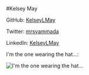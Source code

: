 #Kelsey May

GitHub: [KelseyLMay](https://github.com/KelseyLMay)

Twitter: [mrsyammada](https://twitter.com/mrsyammada)

LinkedIn: [KelseyLMay](https://www.linkedin.com/pub/kelsey-may/74/557/b64)

I'm the one wearing the hat...:

![I'm the one wearing the hat...](https://secure.gravatar.com/avatar/fd14bbb87260d50c26730aa1963a35e7?s=400)

